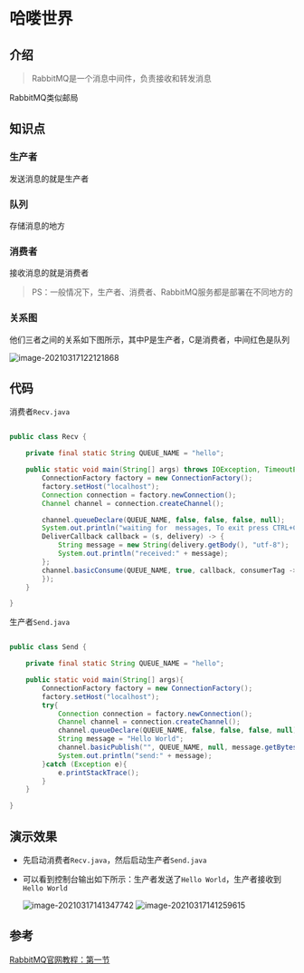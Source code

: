 # 哈喽世界
## 介绍
> RabbitMQ是一个消息中间件，负责接收和转发消息

RabbitMQ类似邮局

## 知识点

### 生产者

发送消息的就是生产者

### 队列

存储消息的地方

### 消费者

接收消息的就是消费者

> PS：一般情况下，生产者、消费者、RabbitMQ服务都是部署在不同地方的

### 关系图

他们三者之间的关系如下图所示，其中P是生产者，C是消费者，中间红色是队列

![image-20210317122121868](https://i.loli.net/2021/03/17/JPfcIt9iZXvWBsq.png)

## 代码

消费者`Recv.java`

```java

public class Recv {

    private final static String QUEUE_NAME = "hello";

    public static void main(String[] args) throws IOException, TimeoutException {
        ConnectionFactory factory = new ConnectionFactory();
        factory.setHost("localhost");
        Connection connection = factory.newConnection();
        Channel channel = connection.createChannel();

        channel.queueDeclare(QUEUE_NAME, false, false, false, null);
        System.out.println("waiting for  messages, To exit press CTRL+C");
        DeliverCallback callback = (s, delivery) -> {
            String message = new String(delivery.getBody(), "utf-8");
            System.out.println("received:" + message);
        };
        channel.basicConsume(QUEUE_NAME, true, callback, consumerTag -> {
        });
    }

}

```

生产者`Send.java`

```java

public class Send {

    private final static String QUEUE_NAME = "hello";

    public static void main(String[] args){
        ConnectionFactory factory = new ConnectionFactory();
        factory.setHost("localhost");
        try{
            Connection connection = factory.newConnection();
            Channel channel = connection.createChannel();
            channel.queueDeclare(QUEUE_NAME, false, false, false, null);
            String message = "Hello World";
            channel.basicPublish("", QUEUE_NAME, null, message.getBytes());
            System.out.println("send:" + message);
        }catch (Exception e){
            e.printStackTrace();
        }
    }

}

```

## 演示效果

- 先启动消费者`Recv.java`，然后启动生产者`Send.java`

- 可以看到控制台输出如下所示：生产者发送了`Hello World`，生产者接收到`Hello World`

  <img src="https://i.loli.net/2021/03/17/b234vhalo81XrGC.png" alt="image-20210317141347742"  />

  <img src="https://i.loli.net/2021/03/17/y531EsfrPAkjpiD.png" alt="image-20210317141259615"  />

## 参考

[RabbitMQ官网教程：第一节](https://www.rabbitmq.com/tutorials/tutorial-one-java.html)
